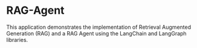 # RAG-Agent
This application demonstrates the implementation of Retrieval Augmented Generation (RAG) and a RAG Agent using the LangChain and LangGraph libraries.
